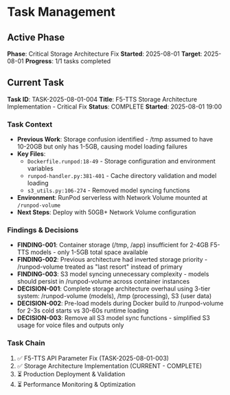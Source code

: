 # Task Management

## Active Phase
**Phase**: Critical Storage Architecture Fix
**Started**: 2025-08-01
**Target**: 2025-08-01
**Progress**: 1/1 tasks completed

## Current Task
**Task ID**: TASK-2025-08-01-004
**Title**: F5-TTS Storage Architecture Implementation - Critical Fix
**Status**: COMPLETE
**Started**: 2025-08-01 19:00

### Task Context
- **Previous Work**: Storage confusion identified - /tmp assumed to have 10-20GB but only has 1-5GB, causing model loading failures
- **Key Files**: 
  - `Dockerfile.runpod:18-49` - Storage configuration and environment variables
  - `runpod-handler.py:381-401` - Cache directory validation and model loading
  - `s3_utils.py:106-274` - Removed model syncing functions
- **Environment**: RunPod serverless with Network Volume mounted at `/runpod-volume` 
- **Next Steps**: Deploy with 50GB+ Network Volume configuration

### Findings & Decisions
- **FINDING-001**: Container storage (/tmp, /app) insufficient for 2-4GB F5-TTS models - only 1-5GB total space available
- **FINDING-002**: Previous architecture had inverted storage priority - /runpod-volume treated as "last resort" instead of primary
- **FINDING-003**: S3 model syncing unnecessary complexity - models should persist in /runpod-volume across container instances
- **DECISION-001**: Complete storage architecture overhaul using 3-tier system: /runpod-volume (models), /tmp (processing), S3 (user data)
- **DECISION-002**: Pre-load models during Docker build to /runpod-volume for 2-3s cold starts vs 30-60s runtime loading
- **DECISION-003**: Remove all S3 model sync functions - simplified S3 usage for voice files and outputs only

### Task Chain
1. ✅ F5-TTS API Parameter Fix (TASK-2025-08-01-003)
2. ✅ Storage Architecture Implementation (CURRENT - COMPLETE)
3. ⏳ Production Deployment & Validation
4. ⏳ Performance Monitoring & Optimization